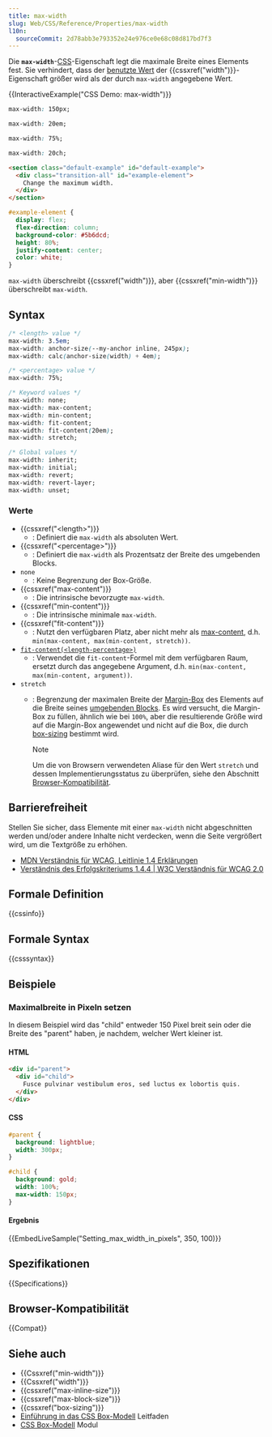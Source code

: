 ```yaml
---
title: max-width
slug: Web/CSS/Reference/Properties/max-width
l10n:
  sourceCommit: 2d78abb3e793352e24e976ce0e68c08d817bd7f3
---
```


Die **`max-width`**-[CSS](/de/docs/Web/CSS)-Eigenschaft legt die maximale Breite eines Elements fest. Sie verhindert, dass der [benutzte Wert](/de/docs/Web/CSS/CSS_cascade/Value_processing#used_value) der {{cssxref("width")}}-Eigenschaft größer wird als der durch `max-width` angegebene Wert.

{{InteractiveExample("CSS Demo: max-width")}}

```css interactive-example-choice
max-width: 150px;
```

```css interactive-example-choice
max-width: 20em;
```

```css interactive-example-choice
max-width: 75%;
```

```css interactive-example-choice
max-width: 20ch;
```

```html interactive-example
<section class="default-example" id="default-example">
  <div class="transition-all" id="example-element">
    Change the maximum width.
  </div>
</section>
```

```css interactive-example
#example-element {
  display: flex;
  flex-direction: column;
  background-color: #5b6dcd;
  height: 80%;
  justify-content: center;
  color: white;
}
```

`max-width` überschreibt {{cssxref("width")}}, aber {{cssxref("min-width")}} überschreibt `max-width`.

## Syntax

```css
/* <length> value */
max-width: 3.5em;
max-width: anchor-size(--my-anchor inline, 245px);
max-width: calc(anchor-size(width) + 4em);

/* <percentage> value */
max-width: 75%;

/* Keyword values */
max-width: none;
max-width: max-content;
max-width: min-content;
max-width: fit-content;
max-width: fit-content(20em);
max-width: stretch;

/* Global values */
max-width: inherit;
max-width: initial;
max-width: revert;
max-width: revert-layer;
max-width: unset;
```

### Werte

- {{cssxref("&lt;length&gt;")}}
  - : Definiert die `max-width` als absoluten Wert.
- {{cssxref("&lt;percentage&gt;")}}
  - : Definiert die `max-width` als Prozentsatz der Breite des umgebenden Blocks.
- `none`
  - : Keine Begrenzung der Box-Größe.
- {{cssxref("max-content")}}
  - : Die intrinsische bevorzugte `max-width`.
- {{cssxref("min-content")}}
  - : Die intrinsische minimale `max-width`.
- {{cssxref("fit-content")}}
  - : Nutzt den verfügbaren Platz, aber nicht mehr als [max-content](/de/docs/Web/CSS/max-content), d.h. `min(max-content, max(min-content, stretch))`.
- [`fit-content(<length-percentage>)`](/de/docs/Web/CSS/fit-content_function)
  - : Verwendet die `fit-content`-Formel mit dem verfügbaren Raum, ersetzt durch das angegebene Argument, d.h. `min(max-content, max(min-content, argument))`.
- `stretch`
  - : Begrenzung der maximalen Breite der [Margin-Box](/de/docs/Learn_web_development/Core/Styling_basics/Box_model#parts_of_a_box) des Elements auf die Breite seines [umgebenden Blocks](/de/docs/Web/CSS/CSS_display/Containing_block#identifying_the_containing_block). Es wird versucht, die Margin-Box zu füllen, ähnlich wie bei `100%`, aber die resultierende Größe wird auf die Margin-Box angewendet und nicht auf die Box, die durch [box-sizing](/de/docs/Web/CSS/Reference/Properties/box-sizing) bestimmt wird.

    > [!NOTE]
    > Um die von Browsern verwendeten Aliase für den Wert `stretch` und dessen Implementierungsstatus zu überprüfen, siehe den Abschnitt [Browser-Kompatibilität](#browser-kompatibilität).

## Barrierefreiheit

Stellen Sie sicher, dass Elemente mit einer `max-width` nicht abgeschnitten werden und/oder andere Inhalte nicht verdecken, wenn die Seite vergrößert wird, um die Textgröße zu erhöhen.

- [MDN Verständnis für WCAG, Leitlinie 1.4 Erklärungen](/de/docs/Web/Accessibility/Guides/Understanding_WCAG/Perceivable#guideline_1.4_make_it_easier_for_users_to_see_and_hear_content_including_separating_foreground_from_background)
- [Verständnis des Erfolgskriteriums 1.4.4 | W3C Verständnis für WCAG 2.0](https://www.w3.org/TR/UNDERSTANDING-WCAG20/visual-audio-contrast-scale.html)

## Formale Definition

{{cssinfo}}

## Formale Syntax

{{csssyntax}}

## Beispiele

### Maximalbreite in Pixeln setzen

In diesem Beispiel wird das "child" entweder 150 Pixel breit sein oder die Breite des "parent" haben, je nachdem, welcher Wert kleiner ist.

#### HTML

```html
<div id="parent">
  <div id="child">
    Fusce pulvinar vestibulum eros, sed luctus ex lobortis quis.
  </div>
</div>
```

#### CSS

```css
#parent {
  background: lightblue;
  width: 300px;
}

#child {
  background: gold;
  width: 100%;
  max-width: 150px;
}
```

#### Ergebnis

{{EmbedLiveSample("Setting_max_width_in_pixels", 350, 100)}}

## Spezifikationen

{{Specifications}}

## Browser-Kompatibilität

{{Compat}}

## Siehe auch

- {{Cssxref("min-width")}}
- {{Cssxref("width")}}
- {{cssxref("max-inline-size")}}
- {{cssxref("max-block-size")}}
- {{cssxref("box-sizing")}}
- [Einführung in das CSS Box-Modell](/de/docs/Web/CSS/CSS_box_model/Introduction_to_the_CSS_box_model) Leitfaden
- [CSS Box-Modell](/de/docs/Web/CSS/CSS_box_model) Modul
